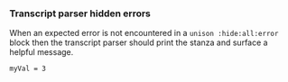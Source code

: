 ### Transcript parser hidden errors

When an expected error is not encountered in a `unison :hide:all:error` block
then the transcript parser should print the stanza
and surface a helpful message.

``` unison :hide:all:error
myVal = 3
```
